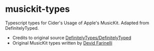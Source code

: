 # musickit-types
Typescript types for Cider's Usage of Apple's MusicKit. Adapted from DefinitelyTyped.
    
- Credits to original source [DefinitelyTypes/DefinitelyTyped](https://github.com/DefinitelyTyped/DefinitelyTyped)
- Original MusicKit types written by [Devid Farinelli](https://github.com/misterdev)
